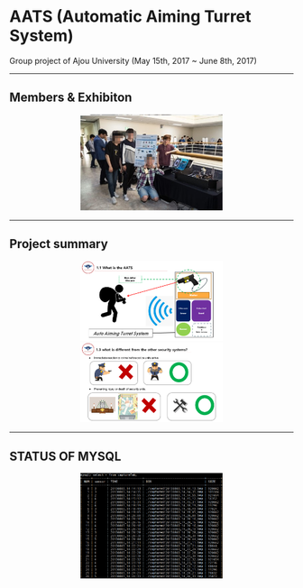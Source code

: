# AATS (Automatic Aiming Turret System)
 Group project of Ajou University (May 15th, 2017 ~ June 8th, 2017)
 
---------------------------------------
## Members & Exhibiton
<center>
<img width="50%" height="50%" src="https://github.com/InfiniteRegen/AATS/blob/master/Reference/member.jpg?raw=true">
</center>

---------------------------------------
## Project summary
<center><img width="50%" height="50%" src="https://github.com/InfiniteRegen/AATS/blob/master/Reference/project_summary.png?raw=true"></center>
<center><img width="50%" height="50%" src="https://github.com/InfiniteRegen/AATS/blob/master/Reference/project_benefits.png?raw=true"></center>

---------------------------------------
## STATUS OF MYSQL
<center>
<img width="50%" height="50%" src="https://github.com/InfiniteRegen/AATS/blob/master/Reference/MYSQL.PNG?raw=true">
</center>
